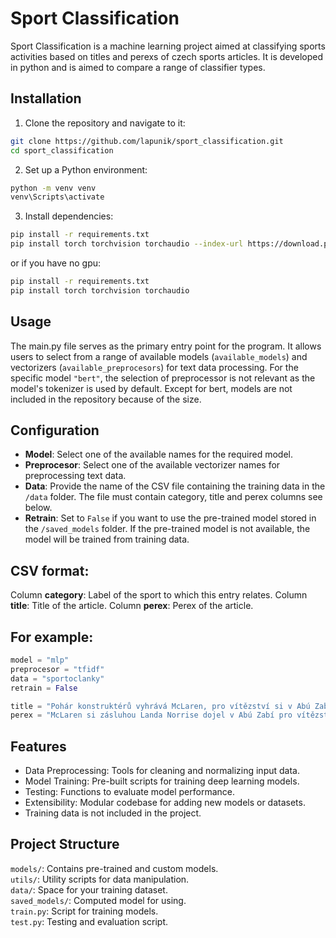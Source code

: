 # Sport Classification
Sport Classification is a machine learning project aimed at classifying sports activities based on titles and perexs of czech sports articles. It is developed in python and is aimed to compare a range of classifier types.


## Installation

1. Clone the repository and navigate to it:
```bash
git clone https://github.com/lapunik/sport_classification.git
cd sport_classification   
```

2. Set up a Python environment:
```bash
python -m venv venv
venv\Scripts\activate
```
3. Install dependencies:
```bash
pip install -r requirements.txt
pip install torch torchvision torchaudio --index-url https://download.pytorch.org/whl/cu118
```
or if you have no gpu:
```bash
pip install -r requirements.txt
pip install torch torchvision torchaudio
```

## Usage

The main.py file serves as the primary entry point for the program. It allows users to select from a range of available models (```available_models```) and vectorizers (```available_preprocesors```) for text data processing. For the specific model ```"bert"```, the selection of preprocessor is not relevant as the model's tokenizer is used by default. Except for bert, models are not included in the repository because of the size.
## Configuration

* **Model**: Select one of the available names for the required model.
* **Preprocesor**: Select one of the available vectorizer names for preprocessing text data. 
* **Data**:  Provide the name of the CSV file containing the training data in the ```/data``` folder. The file must contain category, title and perex columns see below.
* **Retrain**: Set to ```False``` if you want to use the pre-trained model stored in the ```/saved_models``` folder. If the pre-trained model is not available, the model will be trained from training data.

## CSV format:

Column __category__: Label of the sport to which this entry relates.
Column __title__: Title of the article. 
Column __perex__: Perex of the article.

## For example:

```python
model = "mlp"
preprocesor = "tfidf"
data = "sportoclanky"
retrain = False

title = "Pohár konstruktérů vyhrává McLaren, pro vítězství si v Abú Zabí dojel Norris"
perex = "McLaren si zásluhou Landa Norrise dojel v Abú Zabí pro vítězství v letošním Poháru konstruktérů formule 1. Norris vyrážel z pole position a první místo udržel po dobu trvání celého závodu. Naopak jeho týmový kolega Oscar Piastri se po kolizi v prvním kole propadl a dojel desátý. Druhý dojel Carlos Sainz a třetí Charles Leclerc, ale Ferrari to na zisk týmového titulu nestačilo."
```


## Features
* Data Preprocessing: Tools for cleaning and normalizing input data.
* Model Training: Pre-built scripts for training deep learning models.
* Testing: Functions to evaluate model performance.
* Extensibility: Modular codebase for adding new models or datasets.
* Training data is not included in the project.

  
## Project Structure

```models/```: Contains pre-trained and custom models.  
```utils/```: Utility scripts for data manipulation.  
```data/```: Space for your training dataset.  
```saved_models/```: Computed model for using.  
```train.py```: Script for training models.  
```test.py```: Testing and evaluation script.  
